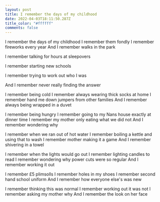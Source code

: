 ```yaml
---
layout: post
title: I remember the days of my childhood
date: 2022-04-03T18:11:50.287Z
title_color: "#ffffff"
comments: false
---
```

I remember the days of my childhood
I remember them fondly
I remember fireworks every year 
And I remember walks in the park

I remember talking for hours at sleepovers


I remember starting new schools

I remember trying to work out who I was 

And I remember never really finding the answer

I remember being cold
I remember always wearing thick socks at home
I remember hand me down jumpers from other families
And I remember always being wrapped in a duvet

I remember being hungry
I remember going to my Nans house exactly at dinner time
I remember my mother only eating what we did not
And I remember wondering why

I remember when we ran out of hot water
I remember boiling a kettle and using that to wash
I remember mother making it a game
And I remember shivering in a towel

I remember when the lights would go out
I remember lighting candles to read
I remember wondering why power cuts were so regular
And I remember working it out

I remember £5 plimsolls 
I remember holes in my shoes
I remember second hand school uniform
And I remember how everyone else's was new

I remember thinking this was normal
I remember working out it was not
I remember asking my mother why
And I remember the look on her face